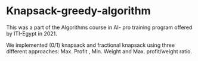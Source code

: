 # Knapsack-greedy-algorithm

This was a part of the Algorithms course in AI- pro training program offered by ITI-Egypt in 2021.

We implemented (0/1) knapsack and fractional knapsack using three different approaches: Max. Profit , Min. Weight and Max. profit/weight ratio. 
